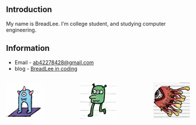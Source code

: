 ## Introduction
 My name is BreadLee. I'm college student, and studying computer engineering.

## Information
- Email - ab42278428@gmail.com
- blog - [BreadLee in coding](https://breadlee.tistory.com/)

##
<img align="left" src="https://github.com/BreadLeee/BreadLeee/blob/main/Blue%233.png" height="100x">
<img align="right" src="https://github.com/BreadLeee/BreadLeee/blob/main/Red%233.jpeg" height="100x">
<p align="center">
 <img src="https://github.com/BreadLeee/BreadLeee/blob/main/Green%232.png" height="100x">
</p>


<!--
**Coryeo/Coryeo** is a ✨ _special_ ✨ repository because its `README.md` (this file) appears on your GitHub profile.

Here are some ideas to get you started:

- 🔭 I’m currently working on ...
- 🌱 I’m currently learning ...
- 👯 I’m looking to collaborate on ...
- 🤔 I’m looking for help with ...
- 💬 Ask me about ...
- 📫 How to reach me: ...
- 😄 Pronouns: ...
- ⚡ Fun fact: ...
-->
